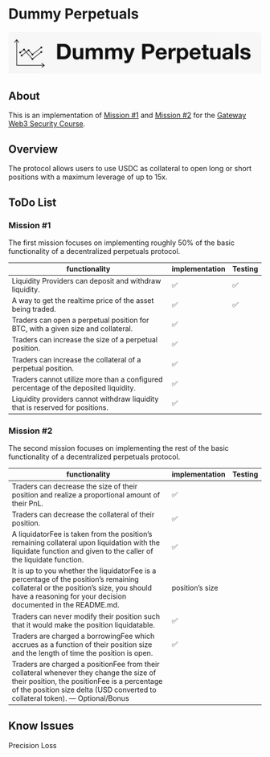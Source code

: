 # Dummy Perpetuals

![Dummy-Perpetuals](./images/Dummy-Perpetuals.jpg)

## About

This is an implementation of [Mission #1](https://guardianaudits.notion.site/Mission-1-Perpetuals-028ca44faa264d679d6789d5461cfb13)  and [Mission #2](https://guardianaudits.notion.site/Mission-2-Wen-Perps-e259c006c442448ea09844b080f66e9a) for the [Gateway Web3 Security Course](https://guardianaudits.notion.site/guardianaudits/Gateway-Free-Web3-Security-Course-574f4d819c144d7895cda6d61ba26503).

## Overview

The protocol allows users to use USDC as collateral to open long or short positions with a maximum leverage of up to 15x.

## ToDo List
### Mission #1

The first mission focuses on implementing roughly 50% of the basic functionality of a decentralized perpetuals protocol.

| functionality                                                | implementation | Testing |
| ------------------------------------------------------------ | -------------- | ------- |
| Liquidity Providers can deposit and withdraw liquidity.      | ✅              | ✅       |
| A way to get the realtime price of the asset being traded.   | ✅              | ✅       |
| Traders can open a perpetual position for BTC, with a given size and collateral. | ✅              |         |
| Traders can increase the size of a perpetual position.       | ✅              |         |
| Traders can increase the collateral of a perpetual position. | ✅              |         |
| Traders cannot utilize more than a configured percentage of the deposited liquidity. | ✅              |         |
| Liquidity providers cannot withdraw liquidity that is reserved for positions. | ✅              |         |

### Mission #2

The second mission focuses on implementing the rest of the basic functionality of a decentralized perpetuals protocol.

| functionality                                                | implementation  | Testing |
| ------------------------------------------------------------ | --------------- | ------- |
| Traders can decrease the size of their position and realize a proportional amount of their PnL. | ✅               |         |
| Traders can decrease the collateral of their position.       | ✅               |         |
| A liquidatorFee is taken from the position’s remaining collateral upon liquidation with the liquidate function and given to the caller of the liquidate function. | ✅               |         |
| It is up to you whether the liquidatorFee is a percentage of the position’s remaining collateral or the position’s size, you should have a reasoning for your decision documented in the README.md. | position’s size |         |
| Traders can never modify their position such that it would make the position liquidatable. | ✅               |         |
| Traders are charged a borrowingFee which accrues as a function of their position size and the length of time the position is open. | ✅               |         |
| Traders are charged a positionFee from their collateral whenever they change the size of their position, the positionFee is a percentage of the position size delta (USD converted to collateral token). — Optional/Bonus |                 |         |



## Know Issues 

Precision Loss